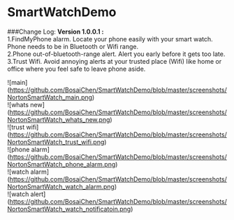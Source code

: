 # SmartWatchDemo

###Change Log:
**Version 1.0.0.1 :**  
  1.FindMyPhone alarm. Locate your phone easily with your smart watch. Phone needs to be in Bluetooth or Wifi range.  
  2.Phone out-of-bluetooth-range alert. Alert you early before it gets too late.  
  3.Trust Wifi. Avoid annoying alerts at your trusted place (Wifi) like home or office where you feel safe to leave phone aside.  

![main] (https://github.com/BosaiChen/SmartWatchDemo/blob/master/screenshots/NortonSmartWatch_main.png)  
![whats new] (https://github.com/BosaiChen/SmartWatchDemo/blob/master/screenshots/NortonSmartWatch_whats_new.png)  
![trust wifi] (https://github.com/BosaiChen/SmartWatchDemo/blob/master/screenshots/NortonSmartWatch_trust_wifi.png)  
![phone alarm] (https://github.com/BosaiChen/SmartWatchDemo/blob/master/screenshots/NortonSmartWatch_phone_alarm.png)  
![watch alarm] (https://github.com/BosaiChen/SmartWatchDemo/blob/master/screenshots/NortonSmartWatch_watch_alarm.png)  
![watch alert] (https://github.com/BosaiChen/SmartWatchDemo/blob/master/screenshots/NortonSmartWatch_watch_notificatoin.png)  




